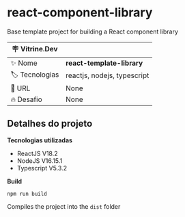 # react-component-library

Base template project for building a React component library

| :placard: Vitrine.Dev |     |
| -------------  | --- |
| :sparkles: Nome        | **react-template-library**
| :label: Tecnologias | reactjs, nodejs, typescript
| :rocket: URL         | None
| :fire: Desafio     | None

<!-- Inserir imagens com a #vitrinedev ao final do link -->

## Detalhes do projeto

**Tecnologias utilizadas**

- ReactJS    V18.2
- NodeJS     V16.15.1
- Typescript V5.3.2

**Build**

`npm run build`

Compiles the project into the `dist` folder
